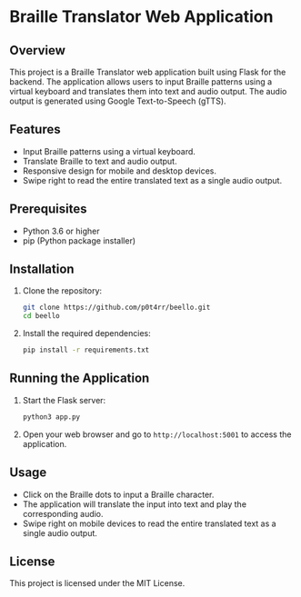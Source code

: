 # Braille Translator Web Application

## Overview
This project is a Braille Translator web application built using Flask for the backend. The application allows users to input Braille patterns using a virtual keyboard and translates them into text and audio output. The audio output is generated using Google Text-to-Speech (gTTS).

## Features
- Input Braille patterns using a virtual keyboard.
- Translate Braille to text and audio output.
- Responsive design for mobile and desktop devices.
- Swipe right to read the entire translated text as a single audio output.

## Prerequisites
- Python 3.6 or higher
- pip (Python package installer)

## Installation
1. Clone the repository:
   ```bash
   git clone https://github.com/p0t4rr/beello.git
   cd beello
   ```

2. Install the required dependencies:
   ```bash
   pip install -r requirements.txt
   ```

## Running the Application
1. Start the Flask server:
   ```bash
   python3 app.py
   ```

2. Open your web browser and go to `http://localhost:5001` to access the application.

## Usage
- Click on the Braille dots to input a Braille character.
- The application will translate the input into text and play the corresponding audio.
- Swipe right on mobile devices to read the entire translated text as a single audio output.

## License
This project is licensed under the MIT License.
